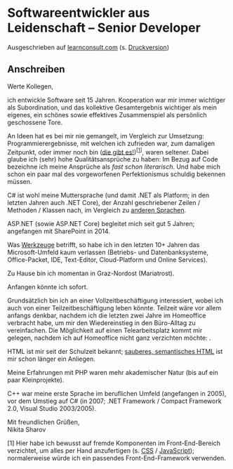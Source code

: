 # Softwareentwickler aus Leidenschaft – Senior Developer

Ausgeschrieben auf [learnconsult.com](https://www.learnconsult.com/softwareentwicklung-graz/_lccms_/_00942/Software-Entwickler-Graz-Senior-Develope.htm?VER=190902103627&LANG=ger&MID=260) (s. [Druckversion](media/softwareentwickler-senior_learnconsult.pdf))

## Anschreiben

Werte Kollegen,

ich entwickle Software seit 15 Jahren. Kooperation war mir immer wichtiger als Subordination, und das kollektive Gesamtergebnis wichtiger als mein eigenes, ein schönes sowie effektives Zusammenspiel als persönlich geschossene Tore.

An Ideen hat es bei mir nie gemangelt, im Vergleich zur Umsetzung: Programmierergebnisse, mit welchen ich zufrieden war, zum damaligen Zeitpunkt, oder immer noch bin ([die gibt es!](https://github.com/235u/website))<sup>[[1]()]</sup>, waren seltener. Dabei glaube ich (sehr) hohe Qualitätsansprüche zu haben: Im Bezug auf Code bezeichne ich meine Ansprüche als *fast schon literarisch*. Und  habe mich schon ein paar mal des vorgeworfenen Perfektionismus schuldig bekennen müssen.

C# ist wohl meine Muttersprache (und damit .NET als Platform; in den letzten Jahren auch .NET Core), der Anzahl geschriebener Zeilen / Methoden / Klassen nach, im Vergleich zu [anderen Sprachen](https://github.com/235u/proposals/blob/master/EzparkTechnology/docs/competence.md#languages).

ASP.NET (sowie ASP.NET Core) begleitet mich seit gut 5 Jahren; angefangen mit SharePoint in 2014.

Was [Werkzeuge]() betrifft, so habe ich in den letzten 10+ Jahren das Microsoft-Umfeld kaum verlassen (Betriebs- und Datenbanksysteme, Office-Packet, IDE, Text-Editor, Cloud-Platform und Online Services).

Zu Hause bin ich momentan in Graz-Nordost (Mariatrost).

Anfangen könnte ich sofort.

Grundsätzlich bin ich an einer Vollzeitbeschäftigung interessiert, wobei ich auch von einer Teilzeitbeschäftigung leben könnte. Teilzeit wäre vor allem anfangs denkbar, nachdem ich die letzten zwei Jahre im Homeoffice verbracht habe, um mir den Wiedereinstieg in den Büro-Alltag zu vereinfachen. Die Möglichkeit auf einen Telearbeitsplatz kommt mir gelegen, nachdem ich auf Homeoffice nicht ganz verzichten möchte: .

HTML ist mir seit der Schulzeit bekannt; [sauberes, semantisches HTML](https://github.com/nikita-sharov/acp) ist mir schon länger ein Anliegen.

Meine Erfahrungen mit PHP waren mehr akademischer Natur (bis auf ein paar Kleinprojekte).

C++ war meine erste Sprache im beruflichen Umfeld (angefangen in 2005), vor dem Umstieg auf C# (in 2007; .NET Framework / Compact Framework 2.0, Visual Studio 2003/2005).

Mit freundlichen Grüßen,  
Nikita Sharov

[1] Hier habe ich bewusst auf fremde Komponenten im Front-End-Bereich verzichtet, um alles per Hand anzufertigen (s. [CSS](https://github.com/235u/website/tree/master/ActinUranium.Web/wwwroot/css) / [JavaScript](https://github.com/235u/website/tree/master/ActinUranium.Web/wwwroot/js)); normalerweise würde ich ein passendes Front-End-Framework verwenden.